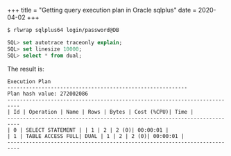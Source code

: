 +++
title = "Getting query execution plan in Oracle sqlplus"
date = 2020-04-02
+++

```bash
$ rlwrap sqlplus64 login/password@DB
```

```sql
SQL> set autotrace traceonly explain;
SQL> set linesize 10000;
SQL> select * from dual;
```

The result is:
```
Execution Plan
----------------------------------------------------------
Plan hash value: 272002086
--------------------------------------------------------------------------
| Id | Operation | Name | Rows | Bytes | Cost (%CPU)| Time |
--------------------------------------------------------------------------
| 0 | SELECT STATEMENT | | 1 | 2 | 2 (0)| 00:00:01 |
| 1 | TABLE ACCESS FULL| DUAL | 1 | 2 | 2 (0)| 00:00:01 |
--------------------------------------------------------------------------
```
